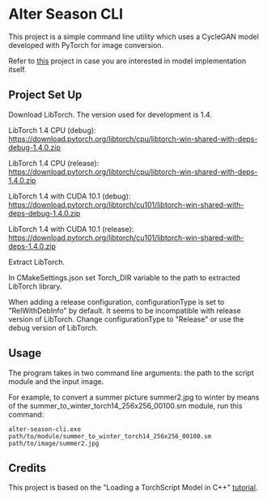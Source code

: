 # Alter Season CLI

This project is a simple command line utility which uses a CycleGAN model developed with PyTorch for image conversion. 

Refer to [this](../../model/README.md) project in case you are interested in model implementation itself.


## Project Set Up

Download LibTorch. The version used for development is 1.4.

LibTorch 1.4 CPU (debug):
https://download.pytorch.org/libtorch/cpu/libtorch-win-shared-with-deps-debug-1.4.0.zip

LibTorch 1.4 CPU (release):
https://download.pytorch.org/libtorch/cpu/libtorch-win-shared-with-deps-1.4.0.zip

LibTorch 1.4 with CUDA 10.1 (debug):
https://download.pytorch.org/libtorch/cu101/libtorch-win-shared-with-deps-debug-1.4.0.zip

LibTorch 1.4 with CUDA 10.1 (release):
https://download.pytorch.org/libtorch/cu101/libtorch-win-shared-with-deps-1.4.0.zip


Extract LibTorch. 

In CMakeSettings.json set Torch_DIR variable to the path to extracted LibTorch library. 

When adding a release configuration, configurationType is set to "RelWithDebInfo" by default. It seems to be incompatible with release version of LibTorch. Change configurationType to "Release" or use the debug version of LibTorch. 



## Usage

The program takes in two command line arguments: the path to the script module and the input image. 

For example, to convert a summer picture summer2.jpg to winter by means of the summer_to_winter_torch14_256x256_00100.sm module, run this command:
```
alter-season-cli.exe path/to/module/summer_to_winter_torch14_256x256_00100.sm path/to/image/summer2.jpg 
```

## Credits


This project is based on the "Loading a TorchScript Model in C++" [tutorial](https://pytorch.org/tutorials/advanced/cpp_export.html).
